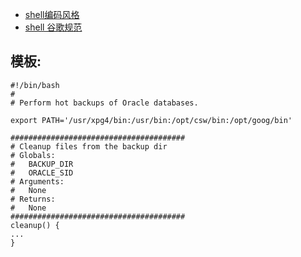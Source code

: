 * [shell编码风格](http://zh-google-styleguide.readthedocs.io/en/latest/contents/)
* [shell 谷歌规范](https://google.github.io/styleguide/shell.xml)


## 模板:
    #!/bin/bash
    #
    # Perform hot backups of Oracle databases.

    export PATH='/usr/xpg4/bin:/usr/bin:/opt/csw/bin:/opt/goog/bin'

    #######################################
    # Cleanup files from the backup dir
    # Globals:
    #   BACKUP_DIR
    #   ORACLE_SID
    # Arguments:
    #   None
    # Returns:
    #   None
    #######################################
    cleanup() {
    ...
    }